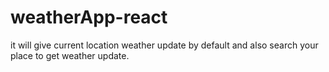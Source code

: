 # weatherApp-react
it will give current location weather update by default and also search your place to get weather update.

<!--https://api.unsplash.com/search/photos?query=patna&client_id=ZCOpm0TjLC1AcNqzCEpY693xMZW2hKOuwRA2jZPQlGs--> 


